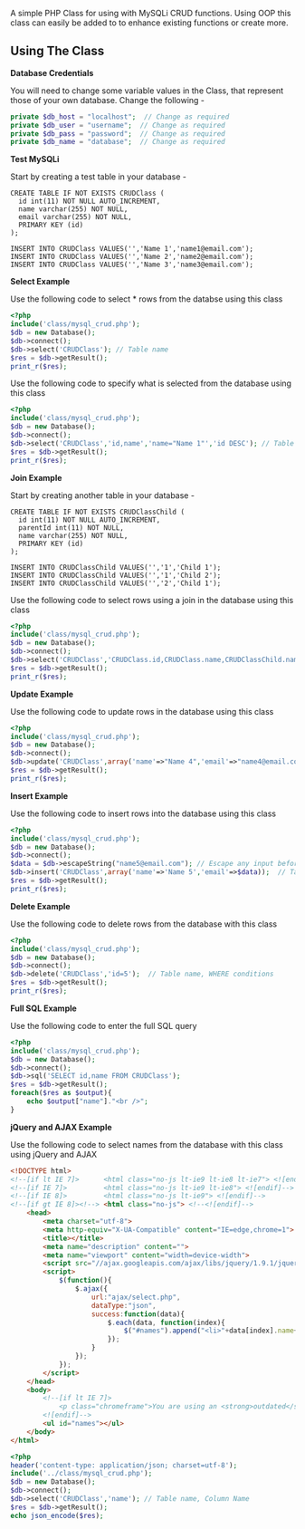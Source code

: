 A simple PHP Class for using with MySQLi CRUD functions.
Using OOP this class can easily be added to to enhance existing functions or create more.

**Using The Class**
--

**Database Credentials**

You will need to change some variable values in the Class, that represent those of your own database. Change the following -

```php
private $db_host = "localhost";  // Change as required
private $db_user = "username";  // Change as required
private $db_pass = "password";  // Change as required
private $db_name = "database";	// Change as required
```

**Test MySQLi**

Start by creating a test table in your database -

```mysql
CREATE TABLE IF NOT EXISTS CRUDClass (
  id int(11) NOT NULL AUTO_INCREMENT,
  name varchar(255) NOT NULL,
  email varchar(255) NOT NULL,
  PRIMARY KEY (id)
);

INSERT INTO CRUDClass VALUES('','Name 1','name1@email.com');
INSERT INTO CRUDClass VALUES('','Name 2','name2@email.com');
INSERT INTO CRUDClass VALUES('','Name 3','name3@email.com');
```

**Select Example**

Use the following code to select * rows from the databse using this class

```php
<?php
include('class/mysql_crud.php');
$db = new Database();
$db->connect();
$db->select('CRUDClass'); // Table name
$res = $db->getResult();
print_r($res);
```

Use the following code to specify what is selected from the database using this class

```php
<?php
include('class/mysql_crud.php');
$db = new Database();
$db->connect();
$db->select('CRUDClass','id,name','name="Name 1"','id DESC'); // Table name, Column Names, WHERE conditions, ORDER BY conditions
$res = $db->getResult();
print_r($res);
```

**Join Example**

Start by creating another table in your database -

```mysql
CREATE TABLE IF NOT EXISTS CRUDClassChild (
  id int(11) NOT NULL AUTO_INCREMENT,
  parentId int(11) NOT NULL,
  name varchar(255) NOT NULL,
  PRIMARY KEY (id)
);

INSERT INTO CRUDClassChild VALUES('','1','Child 1');
INSERT INTO CRUDClassChild VALUES('','1','Child 2');
INSERT INTO CRUDClassChild VALUES('','2','Child 1');
```

Use the following code to select rows using a join in the database using this class

```php
<?php
include('class/mysql_crud.php');
$db = new Database();
$db->connect();
$db->select('CRUDClass','CRUDClass.id,CRUDClass.name,CRUDClassChild.name','CRUDClassChild ON CRUDClass.id = parentId','CRUDClass.name="Name 1"','id DESC'); // Table name, Column Names, JOIN, WHERE conditions, ORDER BY conditions
$res = $db->getResult();
print_r($res);
```

**Update Example**

Use the following code to update rows in the database using this class

```php
<?php
include('class/mysql_crud.php');
$db = new Database();
$db->connect();
$db->update('CRUDClass',array('name'=>"Name 4",'email'=>"name4@email.com"),'id="1" AND name="Name 1"'); // Table name, column names and values, WHERE conditions
$res = $db->getResult();
print_r($res);
```

**Insert Example**

Use the following code to insert rows into the database using this class

```php
<?php
include('class/mysql_crud.php');
$db = new Database();
$db->connect();
$data = $db->escapeString("name5@email.com"); // Escape any input before insert
$db->insert('CRUDClass',array('name'=>'Name 5','email'=>$data));  // Table name, column names and respective values
$res = $db->getResult();  
print_r($res);
```

**Delete Example**

Use the following code to delete rows from the database with this class

```php
<?php
include('class/mysql_crud.php');
$db = new Database();
$db->connect();
$db->delete('CRUDClass','id=5');  // Table name, WHERE conditions
$res = $db->getResult();  
print_r($res);
```

**Full SQL Example**

Use the following code to enter the full SQL query

```php
<?php
include('class/mysql_crud.php');
$db = new Database();
$db->connect();
$db->sql('SELECT id,name FROM CRUDClass');
$res = $db->getResult();
foreach($res as $output){
	echo $output["name"]."<br />";
}
```

**jQuery and AJAX Example**

Use the following code to select names from the database with this class using jQuery and AJAX

```html
<!DOCTYPE html>
<!--[if lt IE 7]>      <html class="no-js lt-ie9 lt-ie8 lt-ie7"> <![endif]-->
<!--[if IE 7]>         <html class="no-js lt-ie9 lt-ie8"> <![endif]-->
<!--[if IE 8]>         <html class="no-js lt-ie9"> <![endif]-->
<!--[if gt IE 8]><!--> <html class="no-js"> <!--<![endif]-->
    <head>
        <meta charset="utf-8">
        <meta http-equiv="X-UA-Compatible" content="IE=edge,chrome=1">
        <title></title>
        <meta name="description" content="">
        <meta name="viewport" content="width=device-width">
        <script src="//ajax.googleapis.com/ajax/libs/jquery/1.9.1/jquery.min.js"></script>
        <script>
        	$(function(){
        		$.ajax({
        			url:"ajax/select.php",
        			dataType:"json",
        			success:function(data){
        				$.each(data, function(index){
        					$("#names").append("<li>"+data[index].name+"</li>")
        				});
        			}
        		});
        	});
        </script>
    </head>
    <body>
        <!--[if lt IE 7]>
            <p class="chromeframe">You are using an <strong>outdated</strong> browser. Please <a href="http://browsehappy.com/">upgrade your browser</a> or <a href="http://www.google.com/chromeframe/?redirect=true">activate Google Chrome Frame</a> to improve your experience.</p>
        <![endif]-->
        <ul id="names"></ul>
    </body>
</html>
```

```php
<?php
header('content-type: application/json; charset=utf-8');
include('../class/mysql_crud.php');
$db = new Database();
$db->connect();
$db->select('CRUDClass','name'); // Table name, Column Name
$res = $db->getResult();
echo json_encode($res);
```
